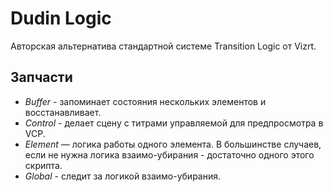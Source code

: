 # Dudin Logic

Авторская альтернатива стандартной системе Transition Logic от Vizrt.

## Запчасти

* _Buffer_ - запоминает состояния нескольких элементов и восстанавливает.
* _Control_ - делает сцену с титрами управляемой для предпросмотра в VCP.
* _Element_ — логика работы одного элемента. В большинстве случаев, если не нужна логика взаимо-убирания - достаточно одного этого скрипта.
* _Global_ - следит за логикой взаимо-убирания.